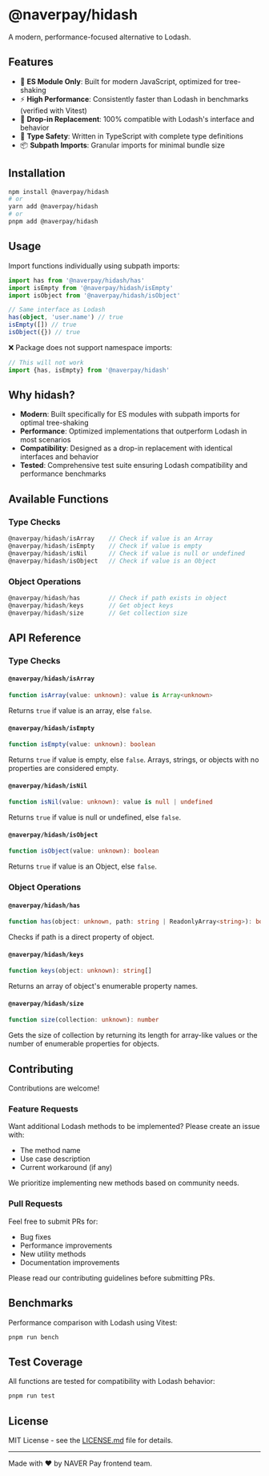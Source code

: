 # @naverpay/hidash

A modern, performance-focused alternative to Lodash.

## Features

- 🚀 **ES Module Only**: Built for modern JavaScript, optimized for tree-shaking
- ⚡️ **High Performance**: Consistently faster than Lodash in benchmarks (verified with Vitest)
- 🔄 **Drop-in Replacement**: 100% compatible with Lodash's interface and behavior
- 🎯 **Type Safety**: Written in TypeScript with complete type definitions
- 📦 **Subpath Imports**: Granular imports for minimal bundle size

## Installation

```bash
npm install @naverpay/hidash
# or
yarn add @naverpay/hidash
# or
pnpm add @naverpay/hidash
```

## Usage

Import functions individually using subpath imports:

```typescript
import has from '@naverpay/hidash/has'
import isEmpty from '@naverpay/hidash/isEmpty'
import isObject from '@naverpay/hidash/isObject'

// Same interface as Lodash
has(object, 'user.name') // true
isEmpty([]) // true
isObject({}) // true
```

❌ Package does not support namespace imports:

```typescript
// This will not work
import {has, isEmpty} from '@naverpay/hidash'
```

## Why hidash?

- **Modern**: Built specifically for ES modules with subpath imports for optimal tree-shaking
- **Performance**: Optimized implementations that outperform Lodash in most scenarios
- **Compatibility**: Designed as a drop-in replacement with identical interfaces and behavior
- **Tested**: Comprehensive test suite ensuring Lodash compatibility and performance benchmarks

## Available Functions

### Type Checks

```typescript
@naverpay/hidash/isArray    // Check if value is an Array
@naverpay/hidash/isEmpty    // Check if value is empty
@naverpay/hidash/isNil      // Check if value is null or undefined
@naverpay/hidash/isObject   // Check if value is an Object
```

### Object Operations

```typescript
@naverpay/hidash/has        // Check if path exists in object
@naverpay/hidash/keys       // Get object keys
@naverpay/hidash/size       // Get collection size
```

## API Reference

### Type Checks

#### `@naverpay/hidash/isArray`

```typescript
function isArray(value: unknown): value is Array<unknown>
```

Returns `true` if value is an array, else `false`.

#### `@naverpay/hidash/isEmpty`

```typescript
function isEmpty(value: unknown): boolean
```

Returns `true` if value is empty, else `false`. Arrays, strings, or objects with no properties are considered empty.

#### `@naverpay/hidash/isNil`

```typescript
function isNil(value: unknown): value is null | undefined
```

Returns `true` if value is null or undefined, else `false`.

#### `@naverpay/hidash/isObject`

```typescript
function isObject(value: unknown): boolean
```

Returns `true` if value is an Object, else `false`.

### Object Operations

#### `@naverpay/hidash/has`

```typescript
function has(object: unknown, path: string | ReadonlyArray<string>): boolean
```

Checks if path is a direct property of object.

#### `@naverpay/hidash/keys`

```typescript
function keys(object: unknown): string[]
```

Returns an array of object's enumerable property names.

#### `@naverpay/hidash/size`

```typescript
function size(collection: unknown): number
```

Gets the size of collection by returning its length for array-like values or the number of enumerable properties for objects.

## Contributing

Contributions are welcome!

### Feature Requests

Want additional Lodash methods to be implemented? Please create an issue with:

- The method name
- Use case description
- Current workaround (if any)

We prioritize implementing new methods based on community needs.

### Pull Requests

Feel free to submit PRs for:

- Bug fixes
- Performance improvements
- New utility methods
- Documentation improvements

Please read our contributing guidelines before submitting PRs.

## Benchmarks

Performance comparison with Lodash using Vitest:

```bash
pnpm run bench
```

## Test Coverage

All functions are tested for compatibility with Lodash behavior:

```bash
pnpm run test
```

## License

MIT License - see the [LICENSE.md](LICENSE.md) file for details.

---

Made with ❤️ by NAVER Pay frontend team.
